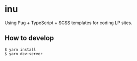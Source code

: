 # inu

Using Pug + TypeScript + SCSS templates for coding LP sites.

## How to develop

```bach
$ yarn install
$ yarn dev:server
```